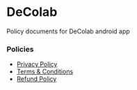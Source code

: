 # DeColab
Policy documents for DeColab android app

### Policies
- [Privacy Policy](https://vishbit001.github.io/DeColab/privacy.html)
- [Terms & Conditions](https://vishbit001.github.io/DeColab/terms.html)
- [Refund Policy](https://vishbit001.github.io/DeColab/refund.html)
